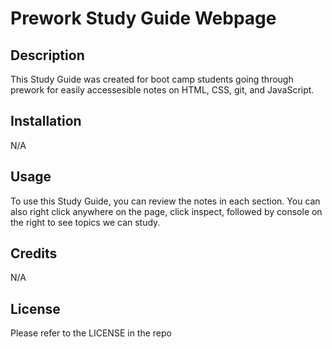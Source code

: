 # Prework Study Guide Webpage

## Description

This Study Guide was created for boot camp students going through prework for easily accessesible notes on HTML, CSS, git, and JavaScript. 

## Installation

N/A

## Usage

To use this Study Guide, you can review the notes in each section. You can also right click anywhere on the page, click inspect, followed by console on the right to see topics we can study. 

## Credits

N/A

## License

Please refer to the LICENSE in the repo
